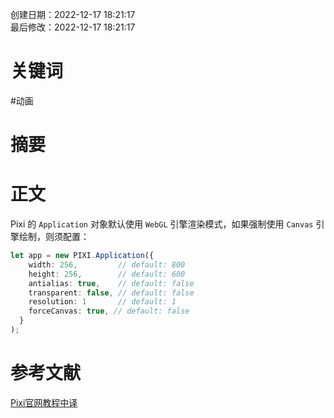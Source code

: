 创建日期：2022-12-17 18:21:17  
最后修改：2022-12-17 18:21:17

# 关键词

#动画

# 摘要

# 正文

Pixi 的 `Application` 对象默认使用 `WebGL` 引擎渲染模式，如果强制使用 `Canvas` 引擎绘制，则须配置：

```ts
let app = new PIXI.Application({
    width: 256,         // default: 800
    height: 256,        // default: 600
    antialias: true,    // default: false
    transparent: false, // default: false
    resolution: 1       // default: 1
	forceCanvas: true, // default: false
  }
);
```

# 参考文献

[Pixi官网教程中译](https://github.com/Zainking/LearningPixi)
